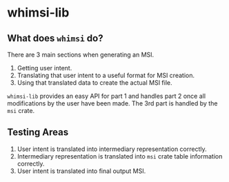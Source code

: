 # whimsi-lib

## What does `whimsi` do?

There are 3 main sections when generating an MSI.

1. Getting user intent.
2. Translating that user intent to a useful format for MSI creation.
3. Using that translated data to create the actual MSI file.

`whimsi-lib` provides an easy API for part 1 and handles part 2 once all
modifications by the user have been made. The 3rd part is handled by the `msi`
crate.


## Testing Areas

1. User intent is translated into intermediary representation correctly.
2. Intermediary representation is translated into `msi` crate table information correctly.
3. User intent is translated into final output MSI.
